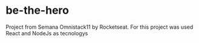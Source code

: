 # be-the-hero
Project from Semana Omnistack11 by Rocketseat.
For this project was used React and NodeJs as tecnologys
